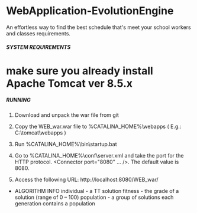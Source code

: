 # WebApplication-EvolutionEngine


An effortless way to find the best schedule that's meet your school workers and classes requirements.



#####   SYSTEM REQUIREMENTS  #####

# make sure you already install Apache Tomcat ver 8.5.x



##### RUNNING #####

1. Download and unpack the war file from git

2. Copy the WEB_war.war file to %CATALINA_HOME%\webapps ( E.g.: C:\tomcat\webapps )

3. Run %CATALINA_HOME%\bin\startup.bat

4. Go to %CATALINA_HOME%\conf\server.xml and take the port for the HTTP protocol. <Connector port="8080" ... />. The default value is 8080.

5. Access the following URL: http://localhost:8080/WEB_war/



* ALGORITHM INFO
individual - a TT solution
fitness - the grade of a solution (range of 0 – 100)
population - a group of solutions
each generation contains a population



